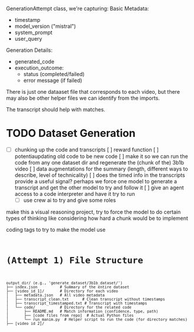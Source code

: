 GenerationAttempt class, we're capturing:
Basic Metadata:
- timestamp
- model_version ("mistral")
- system_prompt
- user_query

Generation Details:
- generated_code
- execution_outcome:
    - status (completed/failed)
    - error message (if failed)


There is just one dataaset file that corresponds to each video, but there may also be other helper files we can identify from the imports. 

The transcript should help with matches. 

# TODO Dataset Generation
- [ ] chunking up the code and transcripts
[ ] reward function
[ ] potentiaupdating old code to be new code
[ ] make it so we can run the code from any one dataset dir and regenerate the (chunk of the) 3b1b video
[ ] data augmentations for the summary (length, different ways to describe, level of technicality)
[ ] does the timed info in the transcripts provide a useful signal? perhaps we force one model to generate a transcript and get the other model to try and follow it
[ ] give an agent access to a code interpreter and have it try to run 
    - [ ] use crew ai to try and give some roles 

make this a visual reasoning project, try to force the model to do certain types of thinking like considering how hard a chunk would be to implement

coding tags to try to make the model use 
<code> <math> <text> <visual> <audio> <animation> <interaction> <data> <structure> <algorithm> <complexity> <implementation> <optimization> <debug>
<execute_code>
<layout>
<video_transcript>

# (Attempt 1) File Structure
```
output_dir/ (e.g., 'generate_dataset/3b1b_dataset/')
├── index.json          # Summary of the entire dataset
├── [video_id_1]/       # Directory for each video
│   ├── metadata.json   # All video metadata
│   ├── transcript_clean.txt      # Clean transcript without timestamps
│   ├── transcript_timestamped.txt # Transcript with timestamps 
│   └── code/           # Directory for the related code
│       ├── README.md   # Match information (confidence, type, path)
│       ├── [code files from repo]  # Actual Python files
│       └── run_manim.py  # Helper script to run the code (for directory matches)
├── [video_id_2]/
